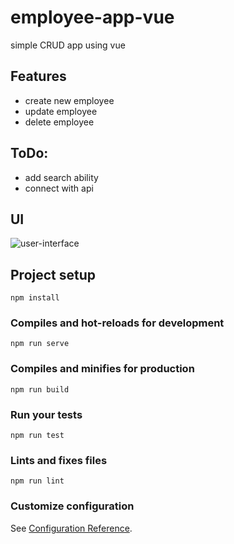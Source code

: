 # employee-app-vue

simple CRUD app using vue

## Features

- create new employee
- update employee
- delete employee

## ToDo:

- add search ability
- connect with api

## UI

![user-interface](https://i.ibb.co/WHP77hQ/Screenshot-10.png)

## Project setup

```
npm install
```

### Compiles and hot-reloads for development

```
npm run serve
```

### Compiles and minifies for production

```
npm run build
```

### Run your tests

```
npm run test
```

### Lints and fixes files

```
npm run lint
```

### Customize configuration

See [Configuration Reference](https://cli.vuejs.org/config/).
